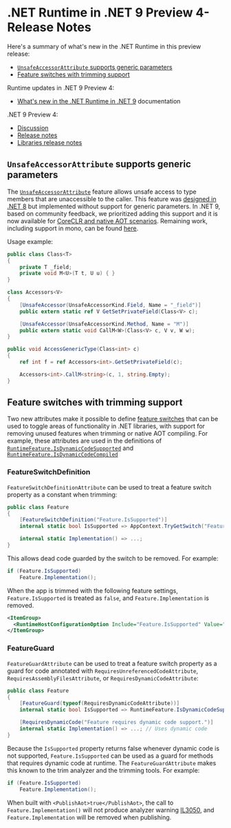 # .NET Runtime in .NET 9 Preview 4- Release Notes

Here's a summary of what's new in the .NET Runtime in this preview release:

- [`UnsafeAccessorAttribute` supports generic parameters](#unsafeaccessorattribute-supports-generic-parameters)
- [Feature switches with trimming support](#feature-switches-with-trimming-support)

Runtime updates in .NET 9 Preview 4:

- [What's new in the .NET Runtime in .NET 9](https://learn.microsoft.com/dotnet/core/whats-new/dotnet-9/overview) documentation

.NET 9 Preview 4:

- [Discussion](https://aka.ms/dotnet/9/preview4)
- [Release notes](./README.md)
- [Libraries release notes](./libraries.md)

## `UnsafeAccessorAttribute` supports generic parameters

The [`UnsafeAccessorAttribute`](https://learn.microsoft.com/dotnet/api/system.runtime.compilerservices.unsafeaccessorattribute) feature allows unsafe access to type members that are unaccessible to the caller. This feature was [designed in .NET 8](https://github.com/dotnet/runtime/issues/81741) but implemented without support for generic parameters. In .NET 9, based on community feedback, we prioritized adding this support and it is now available for [CoreCLR and native AOT scenarios](https://github.com/dotnet/runtime/pull/99468). Remaining work, including support in mono, can be found [here](https://github.com/dotnet/runtime/issues/89439).

Usage example:

```csharp
public class Class<T>
{
    private T _field;
    private void M<U>(T t, U u) { }
}

class Accessors<V>
{
    [UnsafeAccessor(UnsafeAccessorKind.Field, Name = "_field")]
    public extern static ref V GetSetPrivateField(Class<V> c);

    [UnsafeAccessor(UnsafeAccessorKind.Method, Name = "M")]
    public extern static void CallM<W>(Class<V> c, V v, W w);
}

public void AccessGenericType(Class<int> c)
{
    ref int f = ref Accessors<int>.GetSetPrivateField(c);

    Accessors<int>.CallM<string>(c, 1, string.Empty);
}
```

## Feature switches with trimming support

Two new attributes make it possible to define [feature switches](https://github.com/dotnet/designs/blob/main/accepted/2020/feature-switch.md) that can be used to toggle areas of functionality in .NET libraries, with support for removing unused features when trimming or native AOT compiling. For example, these attributes are used in the definitions of [`RuntimeFeature.IsDynamicCodeSupported`](https://github.com/dotnet/runtime/blob/24562bcabefaea5e03c74d01e4df8fc7c112a13a/src/libraries/System.Private.CoreLib/src/System/Runtime/CompilerServices/RuntimeFeature.NonNativeAot.cs#L10-L11) and [`RuntimeFeature.IsDynamicCodeCompiled`](https://github.com/dotnet/runtime/blob/24562bcabefaea5e03c74d01e4df8fc7c112a13a/src/libraries/System.Private.CoreLib/src/System/Runtime/CompilerServices/RuntimeFeature.NonNativeAot.cs#L19-L20)

### FeatureSwitchDefinition

`FeatureSwitchDefinitionAttribute` can be used to treat a feature switch property as a constant when trimming:

```csharp
public class Feature
{
    [FeatureSwitchDefinition("Feature.IsSupported")]
    internal static bool IsSupported => AppContext.TryGetSwitch("Feature.IsSupported", out bool isEnabled) ? isEnabled : true;

    internal static Implementation() => ...;
}
```

This allows dead code guarded by the switch to be removed. For example:

```csharp
if (Feature.IsSupported)
    Feature.Implementation();
```

When the app is trimmed with the following feature settings, `Feature.IsSupported` is treated as `false`, and `Feature.Implementation` is removed.

```xml
<ItemGroup>
  <RuntimeHostConfigurationOption Include="Feature.IsSupported" Value="false" Trim="true" />
</ItemGroup>
```

### FeatureGuard

`FeatureGuardAttribute` can be used to treat a feature switch property as a guard for code annotated with `RequiresUnreferencedCodeAttribute`, `RequiresAssemblyFilesAttribute`, or `RequiresDynamicCodeAttribute`:

```csharp
public class Feature
{
    [FeatureGuard(typeof(RequiresDynamicCodeAttribute))]
    internal static bool IsSupported => RuntimeFeature.IsDynamicCodeSupported;

    [RequiresDynamicCode("Feature requires dynamic code support.")]
    internal static Implementation() => ...; // Uses dynamic code
}
```

Because the `IsSupported` property returns false whenever dynamic code is not supported, `Feature.IsSupported` can be used as a guard for methods that requires dynamic code at runtime. The `FeatureGuardAttribute` makes this known to the trim analyzer and the trimming tools. For example:

```csharp
if (Feature.IsSupported)
    Feature.Implementation();
```

When built with `<PublishAot>true</PublishAot>`, the call to `Feature.Implementation()` will not produce analyzer warning [IL3050](https://learn.microsoft.com/dotnet/core/deploying/native-aot/warnings/il3050), and `Feature.Implementation` will be removed when publishing.
